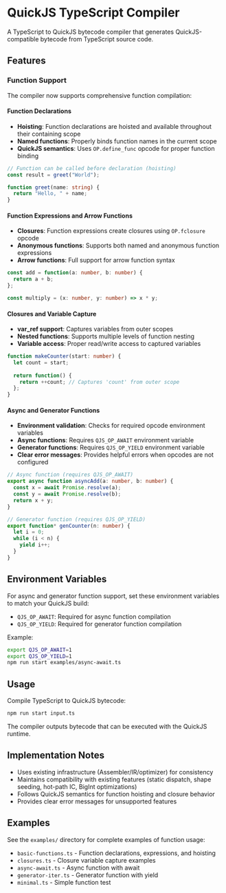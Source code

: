 # QuickJS TypeScript Compiler

A TypeScript to QuickJS bytecode compiler that generates QuickJS-compatible bytecode from TypeScript source code.

## Features

### Function Support

The compiler now supports comprehensive function compilation:

#### Function Declarations
- **Hoisting**: Function declarations are hoisted and available throughout their containing scope
- **Named functions**: Properly binds function names in the current scope
- **QuickJS semantics**: Uses `OP.define_func` opcode for proper function binding

```typescript
// Function can be called before declaration (hoisting)
const result = greet("World");

function greet(name: string) {
  return "Hello, " + name;
}
```

#### Function Expressions and Arrow Functions
- **Closures**: Function expressions create closures using `OP.fclosure` opcode
- **Anonymous functions**: Supports both named and anonymous function expressions
- **Arrow functions**: Full support for arrow function syntax

```typescript
const add = function(a: number, b: number) {
  return a + b;
};

const multiply = (x: number, y: number) => x * y;
```

#### Closures and Variable Capture
- **var_ref support**: Captures variables from outer scopes
- **Nested functions**: Supports multiple levels of function nesting
- **Variable access**: Proper read/write access to captured variables

```typescript
function makeCounter(start: number) {
  let count = start;
  
  return function() {
    return ++count; // Captures 'count' from outer scope
  };
}
```

#### Async and Generator Functions
- **Environment validation**: Checks for required opcode environment variables
- **Async functions**: Requires `QJS_OP_AWAIT` environment variable
- **Generator functions**: Requires `QJS_OP_YIELD` environment variable
- **Clear error messages**: Provides helpful errors when opcodes are not configured

```typescript
// Async function (requires QJS_OP_AWAIT)
export async function asyncAdd(a: number, b: number) {
  const x = await Promise.resolve(a);
  const y = await Promise.resolve(b);
  return x + y;
}

// Generator function (requires QJS_OP_YIELD)
export function* genCounter(n: number) {
  let i = 0;
  while (i < n) {
    yield i++;
  }
}
```

## Environment Variables

For async and generator function support, set these environment variables to match your QuickJS build:

- `QJS_OP_AWAIT`: Required for async function compilation
- `QJS_OP_YIELD`: Required for generator function compilation

Example:
```bash
export QJS_OP_AWAIT=1
export QJS_OP_YIELD=1
npm run start examples/async-await.ts
```

## Usage

Compile TypeScript to QuickJS bytecode:

```bash
npm run start input.ts
```

The compiler outputs bytecode that can be executed with the QuickJS runtime.

## Implementation Notes

- Uses existing infrastructure (Assembler/IR/optimizer) for consistency
- Maintains compatibility with existing features (static dispatch, shape seeding, hot-path IC, BigInt optimizations)
- Follows QuickJS semantics for function hoisting and closure behavior
- Provides clear error messages for unsupported features

## Examples

See the `examples/` directory for complete examples of function usage:

- `basic-functions.ts` - Function declarations, expressions, and hoisting
- `closures.ts` - Closure variable capture examples  
- `async-await.ts` - Async function with await
- `generator-iter.ts` - Generator function with yield
- `minimal.ts` - Simple function test